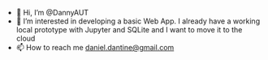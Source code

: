 - 👋 Hi, I’m @DannyAUT
- 👀 I’m interested in developing a basic Web App. I already have a working local prototype with Jupyter and SQLite and I want to move it to the cloud
- 📫 How to reach me daniel.dantine@gmail.com

<!---
DannyAUT/DannyAUT is a ✨ special ✨ repository because its `README.md` (this file) appears on your GitHub profile.
You can click the Preview link to take a look at your changes.
--->
